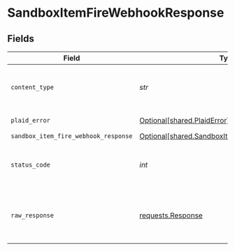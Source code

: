# SandboxItemFireWebhookResponse


## Fields

| Field                                                                                                    | Type                                                                                                     | Required                                                                                                 | Description                                                                                              |
| -------------------------------------------------------------------------------------------------------- | -------------------------------------------------------------------------------------------------------- | -------------------------------------------------------------------------------------------------------- | -------------------------------------------------------------------------------------------------------- |
| `content_type`                                                                                           | *str*                                                                                                    | :heavy_check_mark:                                                                                       | HTTP response content type for this operation                                                            |
| `plaid_error`                                                                                            | [Optional[shared.PlaidError]](../../models/shared/plaiderror.md)                                         | :heavy_minus_sign:                                                                                       | Error response.                                                                                          |
| `sandbox_item_fire_webhook_response`                                                                     | [Optional[shared.SandboxItemFireWebhookResponse]](../../models/shared/sandboxitemfirewebhookresponse.md) | :heavy_minus_sign:                                                                                       | success                                                                                                  |
| `status_code`                                                                                            | *int*                                                                                                    | :heavy_check_mark:                                                                                       | HTTP response status code for this operation                                                             |
| `raw_response`                                                                                           | [requests.Response](https://requests.readthedocs.io/en/latest/api/#requests.Response)                    | :heavy_minus_sign:                                                                                       | Raw HTTP response; suitable for custom response parsing                                                  |